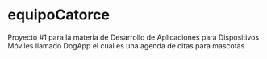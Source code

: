 # equipoCatorce
Proyecto #1 para la materia de Desarrollo de Aplicaciones para Dispositivos Móviles llamado DogApp el cual es una agenda de citas para mascotas 

